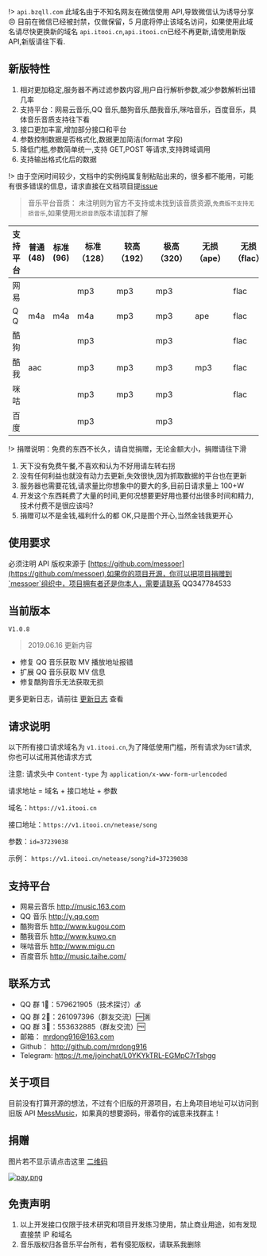 !> `api.bzqll.com` 此域名由于不知名网友在微信使用 API,导致微信认为诱导分享 :angry: 目前在微信已经被封禁，仅做保留，5 月底将停止该域名访问，如果使用此域名请尽快更换新的域名 `api.itooi.cn`,`api.itooi.cn`已经不再更新,请使用新版 API,新版请往下看.

## 新版特性

1. 相对更加稳定,服务器不再过滤参数内容,用户自行解析参数,减少参数解析出错几率
2. 支持平台：网易云音乐,QQ 音乐,酷狗音乐,酷我音乐,咪咕音乐，百度音乐，具体音乐音质支持往下看
3. 接口更加丰富,增加部分接口和平台
4. 参数控制数据是否格式化,数据更加简洁(format 字段)
5. 降低门槛,参数简单统一,支持 GET,POST 等请求,支持跨域调用
6. 支持输出格式化后的数据

!> 由于空闲时间较少，文档中的实例纯属复制粘贴出来的，很多都不能用，可能有很多错误的信息，请求直接在文档项目提[issue](https://github.com/messoer/mess-api-doc/issues)

> 音乐平台音质： 未注明则为官方不支持或未找到该音质资源,`免费版不支持无损音乐`,如果使用`无损音质`版本请加群了解

| 支持平台 | 普通(48) | 标准(96) | 标准（128） | 较高（192） | 极高（320） | 无损（ape） | 无损（flac） |
| -------- | -------- | -------- | ----------- | ----------- | ----------- | ----------- | ------------ |
| 网易     |          |          | mp3         | mp3         | mp3         |             | flac         |
| Q Q      | m4a      | m4a      | m4a         | mp3         | mp3         | ape         | flac         |
| 酷狗     |          |          | mp3         |             | mp3         |             | flac         |
| 酷我     | aac      |          | mp3         | mp3         | mp3         | mp3         | flac         |
| 咪咕     |          |          | mp3         | mp3         | mp3         |             | flac         |
| 百度     |          |          | mp3         |             | mp3         |             |              |

!> 捐赠说明：免费的东西不长久，请自觉捐赠，无论金额大小，捐赠请往下滑

1. 天下没有免费午餐,不喜欢和认为不好用请左转右拐
2. 没有任何利益也就没有动力去更新,失效很快,因为抓取数据的平台也在更新
3. 服务器也需要花钱,请求量比你想象中的要大的多,目前日请求量上 100+W
4. 开发这个东西耗费了大量的时间,更何况想要更好用也要付出很多时间和精力,技术付费不是很应该吗?
5. 捐赠可以不是金钱,福利什么的都 OK,只是图个开心,当然金钱我更开心

## 使用要求

必须注明 API 版权来源于 [https://github.com/messoer](https://github.com/messoer),如果你的项目开源，你可以把项目捐赠到`messoer`组织中，项目拥有者还是你本人，需要请联系 QQ347784533

## 当前版本

`V1.0.8`

> 2019.06.16 更新内容

-   修复 QQ 音乐获取 MV 播放地址报错
-   扩展 QQ 音乐获取 MV 信息
-   修复酷狗音乐无法获取无损

更多更新日志，请前往 [更新日志](changeLog.md) 查看

## 请求说明

以下所有接口请求域名为 `v1.itooi.cn`,为了降低使用门槛，所有请求为`GET`请求,你也可以试用其他请求方式

注意: 请求头中 `Content-type` 为 `application/x-www-form-urlencoded`

请求地址 = 域名 + 接口地址 + 参数

域名：`https://v1.itooi.cn`

接口地址：`https://v1.itooi.cn/netease/song`

参数：`id=37239038`

示例： `https://v1.itooi.cn/netease/song?id=37239038`

## 支持平台

-   网易云音乐 http://music.163.com
-   QQ 音乐 http://y.qq.com
-   酷狗音乐 http://www.kugou.com
-   酷我音乐 http://www.kuwo.cn
-   咪咕音乐 http://www.migu.cn
-   百度音乐 http://music.taihe.com/

## 联系方式

-   QQ 群 1⃣️：579621905（技术探讨）💰
-   QQ 群 2⃣️：261097396（群友交流）🆓🈵️
-   QQ 群 3⃣️：553632885（群友交流）🆓
-   邮箱： mrdong916@163.com
-   Github： http://github.com/mrdong916
-   Telegram: https://t.me/joinchat/L0YKYkTRL-EGMpC7rTshgg

## 关于项目

目前没有打算开源的想法，不过有个旧版的开源项目，右上角项目地址可以访问到旧版 API [MessMusic](http://github.com/MessMusic)，如果真的想要源码，带着你的诚意来找群主！

## 捐赠

图片若不显示请点击这里 [二维码](https://i.loli.net/2019/04/26/5cc2a151aebe2.png)

[![pay.png](https://i.loli.net/2019/04/26/5cc2a151aebe2.png)](https://i.loli.net/2019/04/26/5cc2a151aebe2.png)

## 免责声明

1. 以上开发接口仅限于技术研究和项目开发练习使用，禁止商业用途，如有发现直接禁 IP 和域名
2. 音乐版权归各音乐平台所有，若有侵犯版权，请联系我删除

